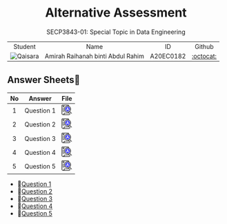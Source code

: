 
<h1 align='center'>Alternative Assessment</h1>
<p align='center'>SECP3843-01: Special Topic in Data Engineering</p>

<table align="center">
    <tr>
        <td align="center">Student</td>
        <td align="center">Name</td>
        <td align="center">ID</td>
        <td align="center">Github</td>
    </tr>
    <tr>
        <td><img src="https://avatars.githubusercontent.com/u/73205963?s=400&u=d64400ac9cce462605d745862b8aac25c0228d00&v=4" width="222" height="222" alt="Qaisara"></td>
        <td>Amirah Raihanah binti Abdul Rahim</td>
        <td>A20EC0182</td>
        <td><a href="https://github.com/raihanarahim">:octocat:</a></td>
    </tr>
</table>



## Answer Sheets📝
| No | Answer | File |
| :-----: | ----- | :------: |
| 1 | Question 1 | <a href="./question1/question1.md"><img src="../../images/answer.png" width="24px" height="24px"></a> |
| 2 | Question 2 | <a href="./question2/question2.md"><img src="../../images/answer.png" width="24px" height="24px"></a> |
| 3 | Question 3 | <a href="./question3/question3.md"><img src="../../images/answer.png" width="24px" height="24px"></a> |
| 4 | Question 4 | <a href="./question4/question4.md"><img src="../../images/answer.png" width="24px" height="24px"></a> |
| 5 | Question 5 | <a href="./question5/question5.md"><img src="../../images/answer.png" width="24px" height="24px"></a> |

- 📑[Question 1](https://github.com/drshahizan/SECP3843/tree/main/submission/raihanarahim/question1)
- 📑[Question 2](https://github.com/drshahizan/SECP3843/tree/main/submission/raihanarahim/question2)
- 📑[Question 3](https://github.com/drshahizan/SECP3843/tree/main/submission/raihanarahim/question3)
- 📑[Question 4](https://github.com/drshahizan/SECP3843/tree/main/submission/raihanarahim/question4)
- 📑[Question 5](https://github.com/drshahizan/SECP3843/tree/main/submission/raihanarahim/question5)

